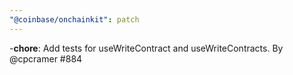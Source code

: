 ```yaml
---
"@coinbase/onchainkit": patch
---
```


-**chore**: Add tests for useWriteContract and useWriteContracts. By @cpcramer #884
